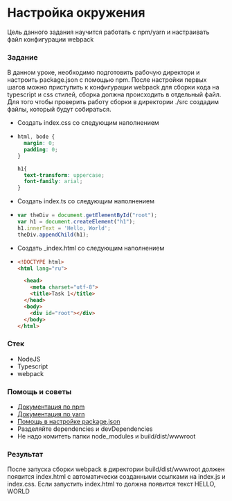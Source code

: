 # Настройка окружения

Цель данного задания научится работать с npm/yarn и настраивать файл конфигурации webpack 

### Задание

В данном уроке, необходимо подготовить рабочую директори и настроить package.json с помощью npm. После настройки первых шагов можно приступить к конфигурации webpack для сборки кода на typescript и css стилей, сборка должна происходить в отдельный файл. Для того чтобы проверить работу сборки в директории ./src создадим файлы, который будут собираться.

* Создать index.css со следующим наполнением
* ```css
  html, bode {
    margin: 0;
    padding: 0;
  }

  h1{
    text-transform: uppercase;
    font-family: arial;
  }
  ```
* Создать index.ts со следующим наполнением

* ```js
  var theDiv = document.getElementById("root");
  var h1 = document.createElement("h1");
  h1.innerText = 'Hello, World';
  theDiv.appendChild(h1);
  ```
* Создать \_index.html со следующим наполнением
* ```html
  <!DOCTYPE html>
  <html lang="ru">

    <head>
      <meta charset="utf-8">
      <title>Task 1</title>
    </head>
    <body>
      <div id="root"></div>
    </body>
  </html>
  ```

### Стек

* NodeJS
* Typescript
* webpack

### Помощь и советы

* [Документация по npm](https://docs.npmjs.com)
* [Документация по yarn](https://yarnpkg.com/en/docs)
* [Помощь в настройке package.json](https://docs.npmjs.com/cli/init)
* Разделяйте dependencies и devDependencies
* Не надо комитеть папки node\_modules и build/dist/wwwroot

### Результат

После запуска сборки webpack в директории build/dist/wwwroot должен появится index.html c автоматически созданными ссылками на index.js и index.css. Если запустить index.html то должна появится текст HELLO, WORLD

